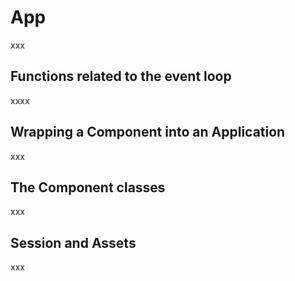 # App
xxx
## Functions related to the event loop
xxxx

## Wrapping a Component into an Application

xxx

## The Component classes
xxx

## Session and Assets
xxx